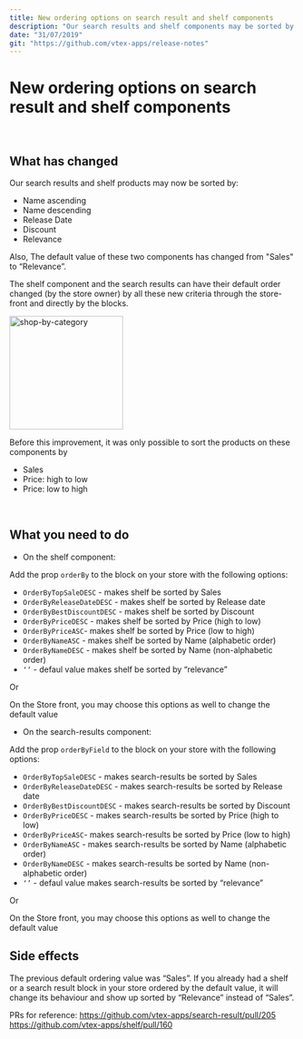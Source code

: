 ```yaml
---
title: New ordering options on search result and shelf components
description: "Our search results and shelf components may be sorted by new criteria and their default ordering now is Relevance"
date: "31/07/2019"
git: "https://github.com/vtex-apps/release-notes"
---
```



# New ordering options on search result and shelf components
​
​
## What has changed
​Our search results and shelf products may now be sorted by:

- Name ascending
- Name descending
- Release Date
- Discount
- Relevance

Also, The default value of these two components has changed from "Sales" to “Relevance”.

The shelf component and the search results can have their default order changed (by the store owner) by all these new criteria through the store-front and directly by the blocks.

<img width="200" alt="shop-by-category" src="https://images.ctfassets.net/alneenqid6w5/46JqXbxOVeUa9nqEec63uA/b9067e9de60ca189531363d713c42db4/sort-by-relevance.png">

Before this improvement, it was only possible to sort the products on these components by 
- Sales
- Price: high to low
- Price: low to high

​
## What you need to do

- On the shelf component:

Add the prop `orderBy` to the block on your store with the following options:

- `OrderByTopSaleDESC` - makes shelf be sorted by Sales
- `OrderByReleaseDateDESC` - makes shelf be sorted by Release date
- `OrderByBestDiscountDESC` - makes shelf be sorted by Discount
- `OrderByPriceDESC` - makes shelf be sorted by Price (high to low)
- `OrderByPriceASC`- makes shelf be sorted by Price (low to high)
- `OrderByNameASC` - makes shelf be sorted by Name (alphabetic order)
- `OrderByNameDESC` - makes shelf be sorted by Name (non-alphabetic order)
- `‘’` - defaul value makes shelf be sorted by “relevance”

Or

On the Store front, you may choose this options as well to change the default value


- On the search-results component:

Add the prop `orderByField` to the block on your store with the following options:


- `OrderByTopSaleDESC` - makes search-results be sorted by Sales
- `OrderByReleaseDateDESC` - makes search-results be sorted by Release date
- `OrderByBestDiscountDESC` - makes search-results be sorted by Discount
- `OrderByPriceDESC` - makes search-results be sorted by Price (high to low)
- `OrderByPriceASC`- makes search-results be sorted by Price (low to high)
- `OrderByNameASC` - makes search-results be sorted by Name (alphabetic order)
- `OrderByNameDESC` - makes search-results be sorted by Name (non-alphabetic order)
- `‘’` - defaul value makes search-results be sorted by “relevance”

Or

On the Store front, you may choose this options as well to change the default value

## Side effects

The previous default ordering value was “Sales”. If you already had a shelf or a search result block in your store ordered by the default value, it will change its behaviour and show up sorted by “Relevance” instead of “Sales”.


PRs for reference: 
https://github.com/vtex-apps/search-result/pull/205 
https://github.com/vtex-apps/shelf/pull/160

